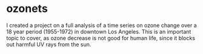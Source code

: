 # ozonets
I created a project on a full analysis of a time series on ozone change over a 18 year period (1955-1972) in downtown Los Angeles. 
This is an important topic to cover, as ozone decrease is not good for human life, since it blocks out harmful UV rays from the sun.
